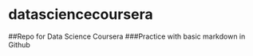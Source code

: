 datasciencecoursera
=======================

##Repo for Data Science Coursera
###Practice with basic markdown in Github

